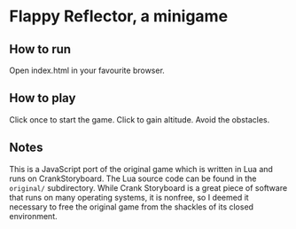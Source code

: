 # Flappy Reflector, a minigame

## How to run

Open index.html in your favourite browser.

## How to play

Click once to start the game. Click to gain altitude. Avoid the obstacles.

## Notes

This is a JavaScript port of the original game which is written in Lua and runs on CrankStoryboard. The Lua source code can be found in the `original/` subdirectory. While Crank Storyboard is a great piece of software that runs on many operating systems, it is nonfree, so I deemed it necessary to free the original game from the shackles of its closed environment.